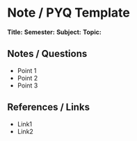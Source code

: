 # Note / PYQ Template
**Title:** 
**Semester:** 
**Subject:** 
**Topic:** 

## Notes / Questions
- Point 1
- Point 2
- Point 3

## References / Links
- Link1
- Link2